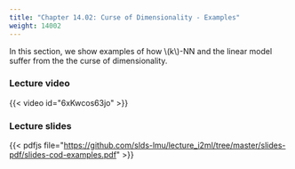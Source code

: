 ```yaml
---
title: "Chapter 14.02: Curse of Dimensionality - Examples"
weight: 14002
---
```

In this section, we show examples of how \\(k\\)-NN and the linear model suffer from the the curse of dimensionality. 

<!--more-->

### Lecture video

{{< video id="6xKwcos63jo" >}}

### Lecture slides

{{< pdfjs file="https://github.com/slds-lmu/lecture_i2ml/tree/master/slides-pdf/slides-cod-examples.pdf" >}}

